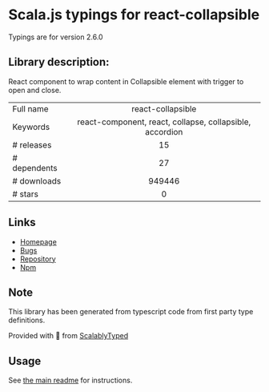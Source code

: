 
# Scala.js typings for react-collapsible

Typings are for version 2.6.0

## Library description:
React component to wrap content in Collapsible element with trigger to open and close.

|                    |                 |
| ------------------ | :-------------: |
| Full name          | react-collapsible |
| Keywords           | react-component, react, collapse, collapsible, accordion |
| # releases         | 15 |
| # dependents       | 27 |
| # downloads        | 949446 |
| # stars            | 0 |

## Links
- [Homepage](https://github.com/glennflanagan/react-collapsible#readme)
- [Bugs](https://github.com/glennflanagan/react-collapsible/issues)
- [Repository](https://github.com/glennflanagan/react-collapsible)
- [Npm](https://www.npmjs.com/package/react-collapsible)
    


## Note
This library has been generated from typescript code from first party type definitions.

Provided with :purple_heart: from [ScalablyTyped](https://github.com/oyvindberg/ScalablyTyped)

## Usage
See [the main readme](../../readme.md) for instructions.


